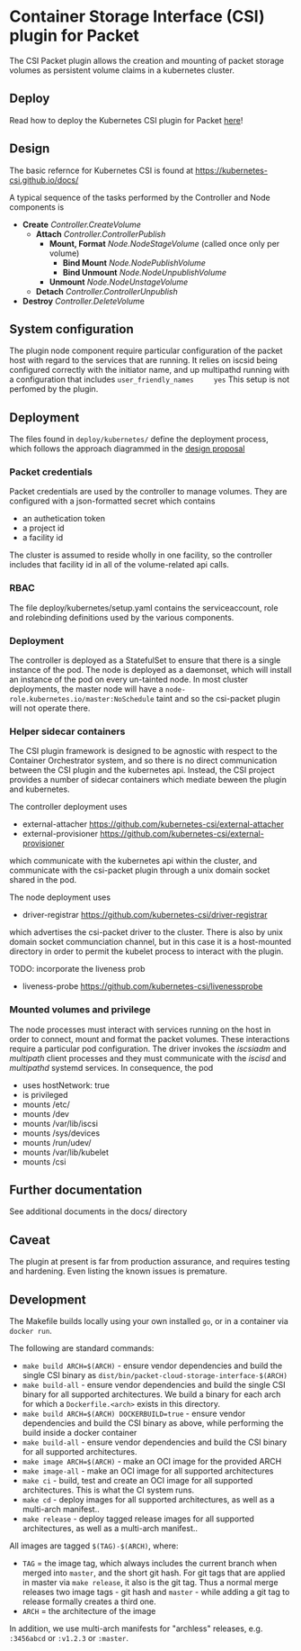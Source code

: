 # Container Storage Interface (CSI) plugin for Packet

The CSI Packet plugin allows the creation and mounting of packet storage volumes as
persistent volume claims in a kubernetes cluster.

## Deploy
Read how to deploy the Kubernetes CSI plugin for Packet [here](deploy/kubernetes/)!

## Design
The basic refernce for Kubernetes CSI is found at https://kubernetes-csi.github.io/docs/

A typical sequence of the tasks performed by the Controller and Node components is

 - **Create**          *Controller.CreateVolume*
    - **Attach**       *Controller.ControllerPublish*
        - **Mount, Format**   *Node.NodeStageVolume* (called once only per volume)
            - **Bind Mount**   *Node.NodePublishVolume*
            - **Bind Unmount** *Node.NodeUnpublishVolume*
        - **Unmount**          *Node.NodeUnstageVolume*
    - **Detach**       *Controller.ControllerUnpublish*
 - **Destroy**         *Controller.DeleteVolum*e


## System configuration

The plugin node component require particular configuration of the packet host with regard to the services that are running.
It relies on iscsid being configured correctly with the initiator name, and up multipathd running with a configuration that includes `user_friendly_names     yes`  This setup is not perfomed by the plugin.

## Deployment

The files found in `deploy/kubernetes/` define the deployment process, which follows the approach diagrammed in the [design proposal](https://github.com/kubernetes/community/blob/master/contributors/design-proposals/storage/container-storage-interface.md#recommended-mechanism-for-deploying-csi-drivers-on-kubernetes)

### Packet credentials

Packet credentials are used by the controller to manage volumes.  They are configured with a json-formatted secret which contains

* an authetication token
* a project id
* a facility id

The cluster is assumed to reside wholly in one facility, so the controller includes that facility id in all of the volume-related api calls.

### RBAC

The file deploy/kubernetes/setup.yaml contains the serviceaccount, role and rolebinding definitions used by the various components.

### Deployment

The controller is deployed as a StatefulSet to ensure that there is a single instance of the pod.  The node is deployed as a daemonset, which will install an instance of the pod on every un-tainted node.  In most cluster deployments, the master node will have a `node-role.kubernetes.io/master:NoSchedule` taint and so the csi-packet plugin will not operate there.

### Helper sidecar containers

The CSI plugin framework is designed to be agnostic with respect to the Container Orchestrator system, and so there is no direct communication between the CSI plugin and the kubernetes api.  Instead, the CSI project provides a number of sidecar containers which mediate beween the plugin and kubernetes.

The controller deployment uses

  * external-attacher https://github.com/kubernetes-csi/external-attacher
  * external-provisioner https://github.com/kubernetes-csi/external-provisioner

which communicate with the kubernetes api within the cluster, and communicate with the csi-packet plugin through a unix domain socket shared in the pod.

The node deployment uses

  * driver-registrar https://github.com/kubernetes-csi/driver-registrar

which advertises the csi-packet driver to the cluster.  There is also by unix domain socket communciation channel, but in this case it is a host-mounted directory in order to permit the kubelet process to interact with the plugin.

TODO: incorporate the liveness prob

* liveness-probe https://github.com/kubernetes-csi/livenessprobe

### Mounted volumes and privilege

The node processes must interact with services running on the host in order to connect, mount and format the packet volumes. These interactions require a particular pod configuration.  The driver invokes the *iscsiadm* and *multipath* client processes and they must communicate with the *iscisd* and *multipathd* systemd services.  In consequence, the pod
 - uses hostNetwork: true
 - is privileged
 - mounts /etc/
 - mounts /dev
 - mounts /var/lib/iscsi
 - mounts /sys/devices
 - mounts /run/udev/
 - mounts /var/lib/kubelet
 - mounts /csi


## Further documentation

See additional documents in the docs/ directory

## Caveat

The plugin at present is far from production assurance, and requires testing and hardening. Even listing the known issues is premature.

## Development
The Makefile builds locally using your own installed `go`, or in a container via `docker run`. 

The following are standard commands:

* `make build ARCH=$(ARCH)` - ensure vendor dependencies and build the single CSI binary as `dist/bin/packet-cloud-storage-interface-$(ARCH)`
* `make build-all` - ensure vendor dependencies and build the single CSI binary for all supported architectures. We build a binary for each arch for which a `Dockerfile.<arch>` exists in this directory.
* `make build ARCH=$(ARCH) DOCKERBUILD=true` - ensure vendor dependencies and build the CSI binary as above, while performing the build inside a docker container
* `make build-all` - ensure vendor dependencies and build the CSI binary for all supported architectures.
* `make image ARCH=$(ARCH)` - make an OCI image for the provided ARCH
* `make image-all` - make an OCI image for all supported architectures
* `make ci` - build, test and create an OCI image for all supported architectures. This is what the CI system runs.
* `make cd` - deploy images for all supported architectures, as well as a multi-arch manifest..
* `make release` - deploy tagged release images for all supported architectures, as well as a multi-arch manifest..

All images are tagged `$(TAG)-$(ARCH)`, where:

* `TAG` = the image tag, which always includes the current branch when merged into `master`, and the short git hash. For git tags that are applied in master via `make release`, it also is the git tag. Thus a normal merge releases two image tags - git hash and `master` - while adding a git tag to release formally creates a third one.
* `ARCH` = the architecture of the image

In addition, we use multi-arch manifests for "archless" releases, e.g. `:3456abcd` or `:v1.2.3` or `:master`.
